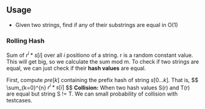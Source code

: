 ## Usage
- Given two strings, find if any of their substrings are equal in O(1)

### Rolling Hash
Sum of $r^i * s[i]$ over all $i$ positiono of a string. r is a random constant value. This will get big, so we calculate the sum mod m.
To check if two strings are equal, we can just check if their **hash values** are equal.

First, compute $pre[k]$ containing the prefix hash of string $s[0...k]$. That is,
$$
\sum_{k=0}^{n}  $r^i * s[i]$
$$
**Collision:** When two hash values S(r) and T(r) are equal but string S != T.
We can small probability of collision with testcases.

